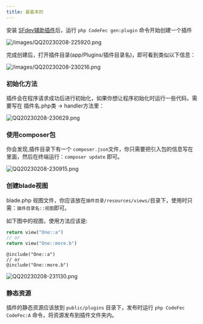 ```yaml
---
title: 最基本的
---
```

安装 [SFdev辅助插件](/dev/dev-tool/)后，运行 `php CodeFec gen:plugin` 命令开始创建一个插件

![/images/QQ20230208-225920.png](/images/QQ20230208-225920.png)

完成创建后，打开插件目录(app/Plugins/插件目录名)，即可看到类似以下信息：

![/images/QQ20230208-230216.png](/images/QQ20230208-230216.png)

### 初始化方法
插件会在程序请求成功后进行初始化，如果你想让程序初始化时运行一些代码，需要写在 插件名.php类 -> handler方法里：

![QQ20230208-230629.png](/images/QQ20230208-230629.png)

### 使用composer包
你会发现,插件目录下有一个 `composer.json`文件，你只需要把引入包的信息写在里面，然后在终端运行：`composer update` 即可。

![QQ20230208-230915.png](/images/QQ20230208-230915.png)

### 创建blade视图
blade.php 视图文件，你应该放在`插件目录/resources/views/`目录下，使用时只需：`插件目录名::视图`即可。

如下图中的视图，使用方法应该是:
```php
return view("One::a")
// or
return view("One::more.b")
```
```blade
@include("One::a")
// or
@include("One::more.b")
```

![QQ20230208-231130.png](/images/QQ20230208-231130.png)

### 静态资源
插件的静态资源应该放到 `public/plugins` 目录下，发布时运行 `php CodeFec CodeFec:A` 命令，将资源发布到插件文件夹内。

